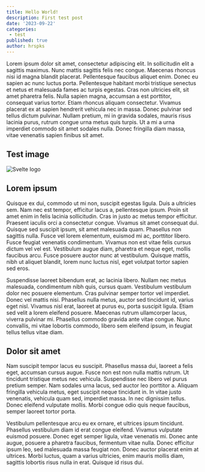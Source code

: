 ```yaml
---
title: Hello World!
description: First test post
date: '2023-09-22'
categories:
 - test
published: true
author: hrspks
---
```


Lorem ipsum dolor sit amet, consectetur adipiscing elit. In sollicitudin elit a sagittis maximus. Nunc mattis sagittis felis nec congue. Maecenas rhoncus nisi id magna blandit placerat. Pellentesque faucibus aliquet enim. Donec eu sapien ac nunc luctus porta. Pellentesque habitant morbi tristique senectus et netus et malesuada fames ac turpis egestas. Cras non ultricies elit, sit amet pharetra felis. Nulla sapien magna, accumsan a est porttitor, consequat varius tortor. Etiam rhoncus aliquam consectetur. Vivamus placerat ex at sapien hendrerit vehicula nec in massa. Donec pulvinar sed tellus dictum pulvinar. Nullam pretium, mi in gravida sodales, mauris risus lacinia purus, rutrum congue urna metus quis turpis. Ut a mi a urna imperdiet commodo sit amet sodales nulla. Donec fringilla diam massa, vitae venenatis sapien finibus sit amet.

## Test image
![Svelte logo](favicon.png)

## Lorem ipsum
Quisque ex dui, commodo ut mi non, suscipit egestas ligula. Duis a ultricies sem. Nam nec est tempor, efficitur lacus a, pellentesque ipsum. Proin sit amet enim in felis lacinia sollicitudin. Cras in justo ac metus tempor efficitur. Praesent iaculis orci a consectetur congue. Vivamus sit amet consequat dui. Quisque sed suscipit ipsum, sit amet malesuada quam. Phasellus non sagittis nulla. Fusce vel lorem elementum, euismod mi ac, porttitor libero. Fusce feugiat venenatis condimentum. Vivamus non est vitae felis cursus dictum vel vel est. Vestibulum augue diam, pharetra et neque eget, mollis faucibus arcu. Fusce posuere auctor nunc at vestibulum. Quisque mattis, nibh ut aliquet blandit, lorem nunc luctus nisl, eget volutpat tortor sapien sed eros.

Suspendisse laoreet bibendum erat, ac lacinia libero. Nullam nec metus malesuada, condimentum nibh quis, cursus quam. Vestibulum vestibulum dolor nec posuere elementum. Cras pulvinar semper tortor vel imperdiet. Donec vel mattis nisi. Phasellus nulla metus, auctor sed tincidunt id, varius eget nisl. Vivamus nisl erat, laoreet at purus eu, porta suscipit ligula. Etiam sed velit a lorem eleifend posuere. Maecenas rutrum ullamcorper lacus, viverra pulvinar mi. Phasellus commodo gravida ante vitae congue. Nunc convallis, mi vitae lobortis commodo, libero sem eleifend ipsum, in feugiat tellus tellus vitae diam.

## Dolor sit amet
Nam suscipit tempor lacus eu suscipit. Phasellus massa dui, laoreet a felis eget, accumsan cursus augue. Fusce non est non nulla mattis rutrum. Ut tincidunt tristique metus nec vehicula. Suspendisse nec libero vel purus pretium semper. Nam sodales urna lacus, sed auctor leo porttitor a. Aliquam fringilla vehicula metus, eget suscipit neque tincidunt in. In vitae justo venenatis, vehicula quam sed, imperdiet massa. In nec dignissim tellus. Donec eleifend vulputate mollis. Morbi congue odio quis neque faucibus, semper laoreet tortor porta.

Vestibulum pellentesque arcu eu ex ornare, et ultrices ipsum tincidunt. Phasellus vestibulum diam id erat congue eleifend. Vivamus vulputate euismod posuere. Donec eget semper ligula, vitae venenatis mi. Donec ante augue, posuere a pharetra faucibus, fermentum vitae nulla. Donec efficitur ipsum leo, sed malesuada massa feugiat non. Donec auctor placerat enim at ultrices. Morbi luctus, quam a varius ultricies, enim mauris mollis diam, sagittis lobortis risus nulla in erat. Quisque id risus dui.
